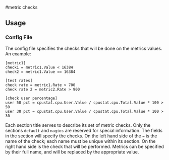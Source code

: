 #metric checks

## Usage

### Config File

The config file specifies the checks that will be done on the metrics values. An example:
```
[metric1]
check1 = metric1.Value < 16384
check2 = metric1.Value == 16384

[test rates]
check rate = metric1.Rate > 700
check rate 2 = metric2.Rate > 900

[check user percentage]
user 50 pct = cpustat.cpu.User.Value / cpustat.cpu.Total.Value * 100 > 50
user 30 pct = cpustat.cpu.User.Value / cpustat.cpu.Total.Value * 100 > 30
```
Each section title serves to describe its set of metric checks. Only the sections `default` and `nagios` are reserved for special information. The fields in the section will specify the checks. On the left hand side of the `=` is the name of the check; each name must be unique within its section. On the right hand side is the check that will be performed. Metrics can be specified by their full name, and will be replaced by the appropriate value.
